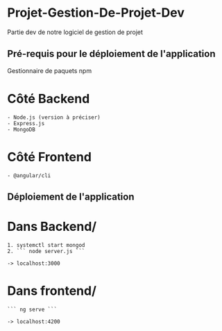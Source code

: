 # Projet-Gestion-De-Projet-Dev
Partie dev de notre logiciel de gestion de projet

## Pré-requis pour le déploiement de l'application
Gestionnaire de paquets npm 

# Côté Backend 
    - Node.js (version à préciser)
    - Express.js
    - MongoDB 

# Côté Frontend 
    - @angular/cli


## Déploiement de l'application
# Dans Backend/
    1. systemctl start mongod
    2. ``` node server.js ```

    -> localhost:3000

# Dans frontend/
    ``` ng serve ```

    -> localhost:4200

